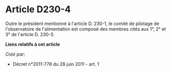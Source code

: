 # Article D230-4

Outre le président mentionné à l'article D. 230-1, le comité de pilotage de l'observatoire de l'alimentation est composé des
membres cités aux 1°, 2° et 3° de l'article D. 230-3.

**Liens relatifs à cet article**

_Créé par_:

  - Décret n°2011-778 du 28 juin 2011 - art. 1

